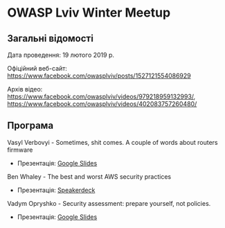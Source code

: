 # OWASP Lviv Winter Meetup

## Загальні відомості

Дата проведення: 19 лютого 2019 р.

Офіційний веб-сайт: https://www.facebook.com/owasplviv/posts/1527121554086929

Архів відео: https://www.facebook.com/owasplviv/videos/979218959132993/, https://www.facebook.com/owasplviv/videos/402083757260480/

## Програма

Vasyl Verbovyi - Sometimes, shit comes. A couple of words about routers firmware
 - Презентація: [Google Slides](https://docs.google.com/presentation/d/1JQTiZRAzjHt4Pcot8Rid1FiQQ4aWyDmJaerdAM6QvvU/edit)
 
Ben Whaley - The best and worst AWS security practices
 - Презентація: [Speakerdeck](https://speakerdeck.com/bwhaley/the-best-and-the-worst-security-practices-on-aws)
 
Vadym Opryshko - Security assessment: prepare yourself, not policies.
 - Презентація: [Google Slides](https://docs.google.com/presentation/d/1jjAPGB0dq6KzjpdelvIWsxwaC9F_Xi5k9FhbQg6s0eo/edit)
